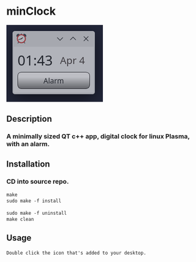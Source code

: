 # minClock

!['minClock'](https://github.com/markcapella/minClock/blob/main/assets/images/screenshot.png)


## Description

###    A minimally sized QT c++ app, digital clock for linux Plasma, with an alarm.


## Installation

###    CD into source repo.

    make
    sudo make -f install

    sudo make -f uninstall
    make clean


## Usage

    Double click the icon that's added to your desktop.
 